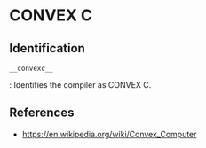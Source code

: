 # CONVEX C

## Identification

`__convexc__`

:   Identifies the compiler as CONVEX C.

## References

- <https://en.wikipedia.org/wiki/Convex_Computer>
